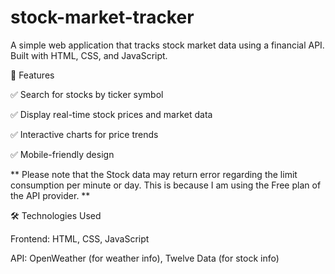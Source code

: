 # stock-market-tracker

A simple web application that tracks stock market data using a financial API. Built with HTML, CSS, and JavaScript.



🚀 Features

✅ Search for stocks by ticker symbol

✅ Display real-time stock prices and market data

✅ Interactive charts for price trends

✅ Mobile-friendly design


**  Please note that the Stock data may return error regarding the limit consumption per minute or day. This is because I am using the Free plan of the API provider.  **


🛠️ Technologies Used

Frontend: HTML, CSS, JavaScript

API: OpenWeather (for weather info), Twelve Data (for stock info)
